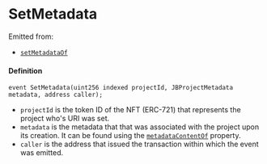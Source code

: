 # SetMetadata

Emitted from:

* [`setMetadataOf`](/v4/deprecated/v3/api/contracts/jbprojects/write/setmetadataof.md)

#### Definition

```
event SetMetadata(uint256 indexed projectId, JBProjectMetadata metadata, address caller);
```

* `projectId` is the token ID of the NFT (ERC-721) that represents the project who's URI was set.
* `metadata` is the metadata that that was associated with the project upon its creation. It can be found using the [`metadataContentOf`](/v4/deprecated/v3/api/contracts/jbprojects/properties/metadatacontentof.md) property.
* `caller` is the address that issued the transaction within which the event was emitted.
